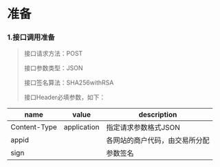 # 准备
### 1.接口调用准备
> 接口请求方法：POST  
>
> 接口参数类型：JSON  
>
> 接口签名算法：SHA256withRSA  
>
> 接口Header必填参数，如下：  

| name         | value       | description               |
| ------------ | ----------- | ------------------------- |
| Content-Type | application | 指定请求参数格式JSON         |
| appid        |             | 各网站的商户代码，由交易所分配 |
| sign         |             | 参数签名                   |